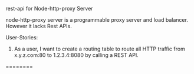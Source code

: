 rest-api for Node-http-proxy Server

node-http-proxy server is a programmable proxy server and load balancer. However it lacks Rest APIs.

User-Stories:
1. As a user, I want to create a routing table to route all HTTP traffic from x.y.z.com:80 to 1.2.3.4:8080 by calling a REST API.

========
